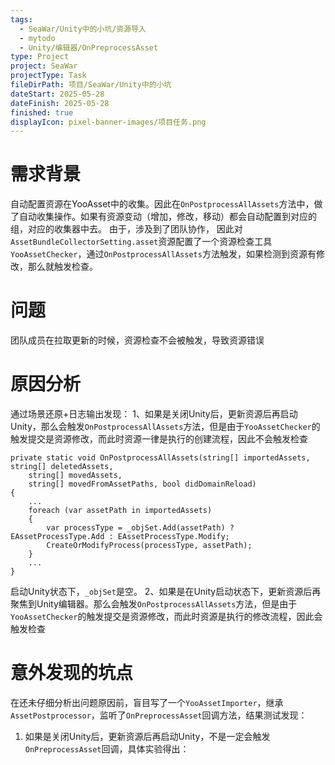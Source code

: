 ```yaml
---
tags:
  - SeaWar/Unity中的小坑/资源导入
  - mytodo
  - Unity/编辑器/OnPreprocessAsset
type: Project
project: SeaWar
projectType: Task
fileDirPath: 项目/SeaWar/Unity中的小坑
dateStart: 2025-05-28
dateFinish: 2025-05-28
finished: true
displayIcon: pixel-banner-images/项目任务.png
---
```

# 需求背景
自动配置资源在YooAsset中的收集。因此在`OnPostprocessAllAssets`方法中，做了自动收集操作。如果有资源变动（增加，修改，移动）都会自动配置到对应的组，对应的收集器中去。
由于，涉及到了团队协作， 因此对`AssetBundleCollectorSetting.asset`资源配置了一个资源检查工具`YooAssetChecker`，通过`OnPostprocessAllAssets`方法触发，如果检测到资源有修改，那么就触发检查。
# 问题
团队成员在拉取更新的时候，资源检查不会被触发，导致资源错误
# 原因分析
通过场景还原+日志输出发现：
1、如果是关闭Unity后，更新资源后再启动Unity，那么会触发`OnPostprocessAllAssets`方法，但是由于`YooAssetChecker`的触发提交是资源修改，而此时资源一律是执行的创建流程，因此不会触发检查
```CSharp
private static void OnPostprocessAllAssets(string[] importedAssets, string[] deletedAssets,  
    string[] movedAssets,  
    string[] movedFromAssetPaths, bool didDomainReload)  
{
	...
	foreach (var assetPath in importedAssets)  
    {  
        var processType = _objSet.Add(assetPath) ? EAssetProcessType.Add : EAssetProcessType.Modify;  
        CreateOrModifyProcess(processType, assetPath);  
    }
	...
}
```
启动Unity状态下，`_objSet`是空。
2、如果是在Unity启动状态下，更新资源后再聚焦到Unity编辑器。那么会触发`OnPostprocessAllAssets`方法，但是由于`YooAssetChecker`的触发提交是资源修改，而此时资源是执行的修改流程，因此会触发检查
# 意外发现的坑点
在还未仔细分析出问题原因前，盲目写了一个`YooAssetImporter`，继承`AssetPostprocessor`，监听了`OnPreprocessAsset`回调方法，结果测试发现：
1. 如果是关闭Unity后，更新资源后再启动Unity，不是一定会触发`OnPreprocessAsset`回调，具体实验得出：
	



